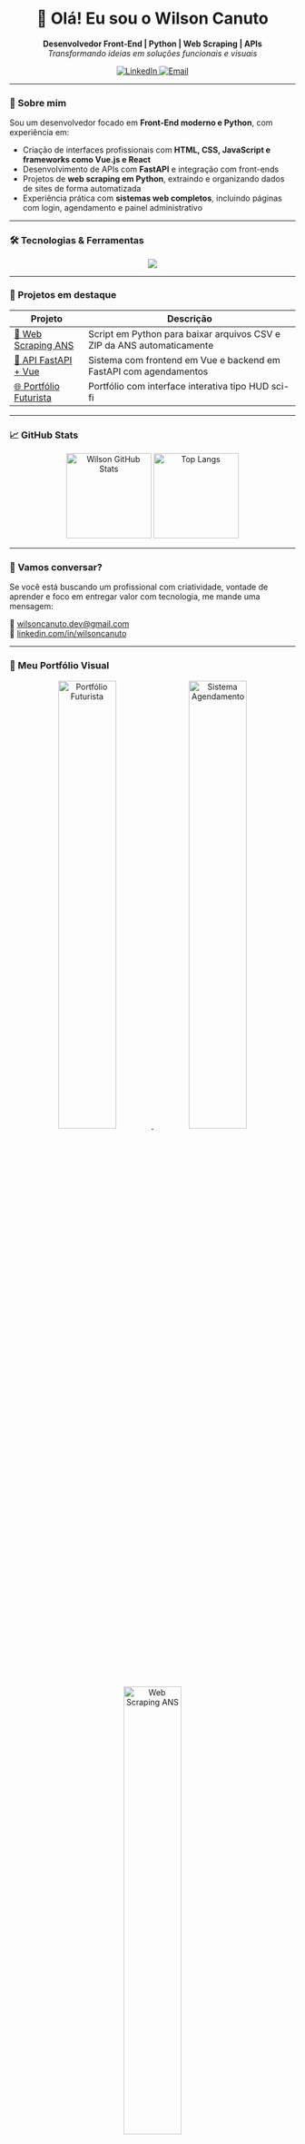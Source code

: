 <h1 align="center">👋 Olá! Eu sou o Wilson Canuto</h1>

<p align="center">
  <b>Desenvolvedor Front-End | Python | Web Scraping | APIs</b> <br />
  <i>Transformando ideias em soluções funcionais e visuais</i>
</p>

<p align="center">
  <a href="https://www.linkedin.com/in/wilsoncanuto" target="_blank">
    <img src="https://img.shields.io/badge/LinkedIn-Wilson%20Canuto-blue?logo=linkedin" alt="LinkedIn" />
  </a>
  <a href="mailto:wilsoncanuto.dev@gmail.com">
    <img src="https://img.shields.io/badge/E--mail-Enviar%20mensagem-green?logo=gmail" alt="Email" />
  </a>
</p>

---

### 🚀 Sobre mim

Sou um desenvolvedor focado em **Front-End moderno e Python**, com experiência em:

- Criação de interfaces profissionais com **HTML, CSS, JavaScript e frameworks como Vue.js e React**
- Desenvolvimento de APIs com **FastAPI** e integração com front-ends
- Projetos de **web scraping em Python**, extraindo e organizando dados de sites de forma automatizada
- Experiência prática com **sistemas web completos**, incluindo páginas com login, agendamento e painel administrativo

---

### 🛠️ Tecnologias & Ferramentas

<div align="center">
  <img src="https://skillicons.dev/icons?i=html,css,js,bootstrap,react,vuejs,python,fastapi,sqlite,git,github,vscode" />
</div>

---

### 📌 Projetos em destaque

| Projeto | Descrição |
|--------|-----------|
| [🔎 Web Scraping ANS](https://github.com/wilsoncanuto/web-scraping-ans) | Script em Python para baixar arquivos CSV e ZIP da ANS automaticamente |
| [🧬 API FastAPI + Vue](https://github.com/wilsoncanuto/sistema-agendamento) | Sistema com frontend em Vue e backend em FastAPI com agendamentos |
| [🌐 Portfólio Futurista](https://github.com/wilsoncanuto/portfolio-hud) | Portfólio com interface interativa tipo HUD sci-fi |

---

### 📈 GitHub Stats

<div align="center">
  <img src="https://github-readme-stats.vercel.app/api?username=wilsoncanuto&show_icons=true&theme=dracula" alt="Wilson GitHub Stats" height="150" />
  <img src="https://github-readme-stats.vercel.app/api/top-langs/?username=wilsoncanuto&layout=compact&langs_count=6&theme=dracula" alt="Top Langs" height="150"/>
</div>

---

### 💬 Vamos conversar?

Se você está buscando um profissional com criatividade, vontade de aprender e foco em entregar valor com tecnologia, me mande uma mensagem:

📧 wilsoncanuto.dev@gmail.com  
📎 [linkedin.com/in/wilsoncanuto](https://www.linkedin.com/in/wilson-canuto-graciano-29a31b105/)

---

### 🌟 Meu Portfólio Visual

<div align="center">
  <a href="https://github.com/wilsoncanuto/portfolio-hud" target="_blank">
    <img src="https://raw.githubusercontent.com/wilsoncanuto/portfolio-hud/main/preview.gif" alt="Portfólio Futurista" width="45%" />
  </a>
  <a href="https://github.com/wilsoncanuto/sistema-agendamento" target="_blank">
    <img src="https://raw.githubusercontent.com/wilsoncanuto/sistema-agendamento/main/preview.png" alt="Sistema Agendamento" width="45%" />
  </a>
  <br><br>
  <a href="https://github.com/wilsoncanuto/web-scraping-ans" target="_blank">
    <img src="https://raw.githubusercontent.com/wilsoncanuto/web-scraping-ans/main/exemplo.png" alt="Web Scraping ANS" width="45%" />
  </a>
</div>

---

<sub>⚙️ Este README foi gerado com ❤️ para tornar meu perfil mais profissional e acessível.</sub>
